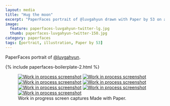 ```yaml
---
layout: media
title: "Hug the moon"
excerpt: "PaperFaces portrait of @luvgahyun drawn with Paper by 53 on an iPad."
image: 
  feature: paperfaces-luvgahyun-twitter-lg.jpg
  thumb: paperfaces-luvgahyun-twitter-150.jpg
category: paperfaces
tags: [portrait, illustration, Paper by 53]
---
```


PaperFaces portrait of [@luvgahyun](http://twitter.com/luvgahyun).

{% include paperfaces-boilerplate-2.html %}

<figure class="third">
	<a href="{{ site.url }}/images/paperfaces-luvgahyun-process-1-lg.jpg"><img src="{{ site.url }}/images/paperfaces-luvgahyun-process-1-600.jpg" alt="Work in process screenshot"></a>
	<a href="{{ site.url }}/images/paperfaces-luvgahyun-process-2-lg.jpg"><img src="{{ site.url }}/images/paperfaces-luvgahyun-process-2-600.jpg" alt="Work in process screenshot"></a>
	<a href="{{ site.url }}/images/paperfaces-luvgahyun-process-3-lg.jpg"><img src="{{ site.url }}/images/paperfaces-luvgahyun-process-3-600.jpg" alt="Work in process screenshot"></a>
	<a href="{{ site.url }}/images/paperfaces-luvgahyun-process-4-lg.jpg"><img src="{{ site.url }}/images/paperfaces-luvgahyun-process-4-600.jpg" alt="Work in process screenshot"></a>
	<a href="{{ site.url }}/images/paperfaces-luvgahyun-process-5-lg.jpg"><img src="{{ site.url }}/images/paperfaces-luvgahyun-process-5-600.jpg" alt="Work in process screenshot"></a>
	<a href="{{ site.url }}/images/paperfaces-luvgahyun-process-6-lg.jpg"><img src="{{ site.url }}/images/paperfaces-luvgahyun-process-6-600.jpg" alt="Work in process screenshot"></a>
	<a href="{{ site.url }}/images/paperfaces-luvgahyun-process-7-lg.jpg"><img src="{{ site.url }}/images/paperfaces-luvgahyun-process-7-600.jpg" alt="Work in process screenshot"></a>
	<figcaption>Work in progress screen captures Made with Paper.</figcaption>
</figure>